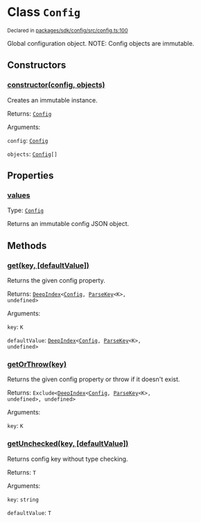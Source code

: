 # Class `Config`
<sub>Declared in [packages/sdk/config/src/config.ts:100](https://github.com/dxos/protocols/blob/main/packages/sdk/config/src/config.ts#L100)</sub>


Global configuration object.
NOTE: Config objects are immutable.

## Constructors
### [constructor(config, objects)](https://github.com/dxos/protocols/blob/main/packages/sdk/config/src/config.ts#L108)


Creates an immutable instance.

Returns: <code>[Config](/api/@dxos/config/classes/Config)</code>

Arguments: 

`config`: <code>[Config](/api/@dxos/config/interfaces/Config)</code>

`objects`: <code>[Config](/api/@dxos/config/interfaces/Config)[]</code>

## Properties
### [values](https://github.com/dxos/protocols/blob/main/packages/sdk/config/src/config.ts#L115)
Type: <code>[Config](/api/@dxos/config/interfaces/Config)</code>

Returns an immutable config JSON object.

## Methods
### [get(key, \[defaultValue\])](https://github.com/dxos/protocols/blob/main/packages/sdk/config/src/config.ts#L126)


Returns the given config property.

Returns: <code>[DeepIndex](/api/@dxos/config/types/DeepIndex)&lt;[Config](/api/@dxos/config/interfaces/Config), [ParseKey](/api/@dxos/config/types/ParseKey)&lt;K&gt;, undefined&gt;</code>

Arguments: 

`key`: <code>K</code>

`defaultValue`: <code>[DeepIndex](/api/@dxos/config/types/DeepIndex)&lt;[Config](/api/@dxos/config/interfaces/Config), [ParseKey](/api/@dxos/config/types/ParseKey)&lt;K&gt;, undefined&gt;</code>
### [getOrThrow(key)](https://github.com/dxos/protocols/blob/main/packages/sdk/config/src/config.ts#L147)


Returns the given config property or throw if it doesn't exist.

Returns: <code>Exclude&lt;[DeepIndex](/api/@dxos/config/types/DeepIndex)&lt;[Config](/api/@dxos/config/interfaces/Config), [ParseKey](/api/@dxos/config/types/ParseKey)&lt;K&gt;, undefined&gt;, undefined&gt;</code>

Arguments: 

`key`: <code>K</code>
### [getUnchecked(key, \[defaultValue\])](https://github.com/dxos/protocols/blob/main/packages/sdk/config/src/config.ts#L138)


Returns config key without type checking.

Returns: <code>T</code>

Arguments: 

`key`: <code>string</code>

`defaultValue`: <code>T</code>